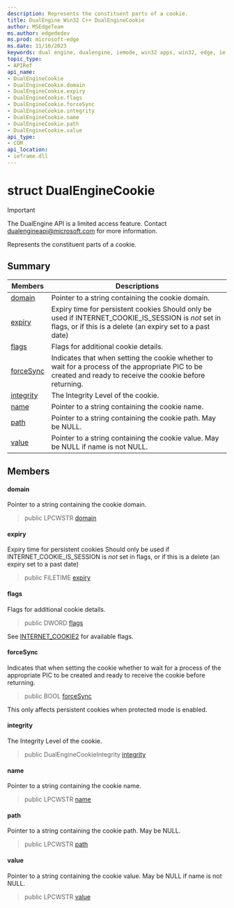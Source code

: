 ```yaml
---
description: Represents the constituent parts of a cookie.
title: DualEngine Win32 C++ DualEngineCookie
author: MSEdgeTeam
ms.author: edgededev
ms.prod: microsoft-edge
ms.date: 11/16/2023
keywords: dual engine, dualengine, iemode, win32 apps, win32, edge, ie mode, edge html, DualEngineCookie
topic_type: 
- APIRef
api_name:
- DualEngineCookie
- DualEngineCookie.domain
- DualEngineCookie.expiry
- DualEngineCookie.flags
- DualEngineCookie.forceSync
- DualEngineCookie.integrity
- DualEngineCookie.name
- DualEngineCookie.path
- DualEngineCookie.value
api_type:
- COM
api_location:
- ieframe.dll
---
```


# struct DualEngineCookie

> [!IMPORTANT]
> The DualEngine API is a limited access feature. Contact dualengineapi@microsoft.com for more information.

Represents the constituent parts of a cookie.

## Summary

 Members                        | Descriptions
--------------------------------|---------------------------------------------
[domain](#domain) | Pointer to a string containing the cookie domain.
[expiry](#expiry) | Expiry time for persistent cookies Should only be used if INTERNET_COOKIE_IS_SESSION is *not* set in flags, or if this is a delete (an expiry set to a past date)
[flags](#flags) | Flags for additional cookie details.
[forceSync](#forcesync) | Indicates that when setting the cookie whether to wait for a process of the appropriate PIC to be created and ready to receive the cookie before returning.
[integrity](#integrity) | The Integrity Level of the cookie.
[name](#name) | Pointer to a string containing the cookie name.
[path](#path) | Pointer to a string containing the cookie path. May be NULL.
[value](#value) | Pointer to a string containing the cookie value. May be NULL if name is not NULL.

## Members

#### domain

Pointer to a string containing the cookie domain.

> public LPCWSTR [domain](#domain)

#### expiry

Expiry time for persistent cookies Should only be used if INTERNET_COOKIE_IS_SESSION is *not* set in flags, or if this is a delete (an expiry set to a past date)

> public FILETIME [expiry](#expiry)

#### flags

Flags for additional cookie details.

> public DWORD [flags](#flags)

See [INTERNET_COOKIE2](/windows/win32/api/wininet/ns-wininet-internet_cookie2) for available flags.

#### forceSync

Indicates that when setting the cookie whether to wait for a process of the appropriate PIC to be created and ready to receive the cookie before returning.

> public BOOL [forceSync](#forcesync)

This only affects persistent cookies when protected mode is enabled.

#### integrity

The Integrity Level of the cookie.

> public DualEngineCookieIntegrity [integrity](#integrity)

#### name

Pointer to a string containing the cookie name.

> public LPCWSTR [name](#name)

#### path

Pointer to a string containing the cookie path. May be NULL.

> public LPCWSTR [path](#path)

#### value

Pointer to a string containing the cookie value. May be NULL if name is not NULL.

> public LPCWSTR [value](#value)

